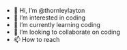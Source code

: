 - 👋 Hi, I’m @thornleylayton
- 👀 I’m interested in coding
- 🌱 I’m currently learning coding
- 💞️ I’m looking to collaborate on coding
- 📫 How to reach

<!---
thornleylayton/thornleylayton is a ✨ special ✨ repository because its `README.md` (this file) appears on your GitHub profile.
You can click the Preview link to take a look at your changes.
--->
